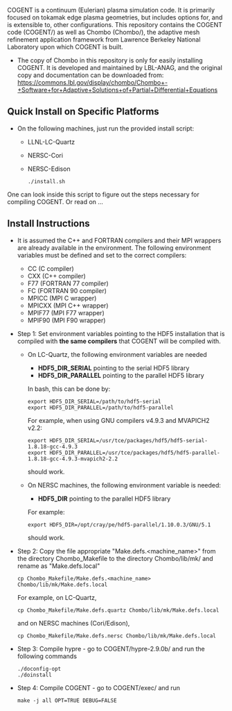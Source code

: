 COGENT is a continuum (Eulerian) plasma simulation code.  It is primarily focused on tokamak edge plasma geometries, but includes options for, and is extensible to, other configurations. This repository contains the COGENT code (COGENT/) as well as Chombo (Chombo/), the adaptive mesh refinement application framework from Lawrence Berkeley National Laboratory upon which COGENT is built.

- The copy of Chombo in this repository is only for easily
  installing COGENT. It is developed and maintained by 
  LBL-ANAG, and the original copy and documentation can be
  downloaded from: 
  https://commons.lbl.gov/display/chombo/Chombo+-+Software+for+Adaptive+Solutions+of+Partial+Differential+Equations

Quick Install on Specific Platforms
-----------------------------------

- On the following machines, just run the provided install script:
  - LLNL-LC-Quartz 
  - NERSC-Cori
  - NERSC-Edison

        ./install.sh

One can look inside this script to figure out the steps necessary for
compiling COGENT. Or read on ...

Install Instructions
--------------------

- It is assumed the C++ and FORTRAN compilers and their MPI wrappers are already
  available in the environment. The following environment variables must be 
  defined and set to the correct compilers:
  - CC (C compiler)
  - CXX (C++ compiler)
  - F77 (FORTRAN 77 compiler)
  - FC (FORTRAN 90 compiler)
  - MPICC (MPI C wrapper)
  - MPICXX (MPI C++ wrapper)
  - MPIF77 (MPI F77 wrapper)
  - MPIF90 (MPI F90 wrapper)

- Step 1: Set environment variables pointing to the HDF5 installation that is compiled
  with **the same compilers**  that COGENT will be compiled with.
  
    - On LC-Quartz, the following environment variables are needed
        - **HDF5_DIR_SERIAL** pointing to the serial HDF5 library
        - **HDF5_DIR_PARALLEL** pointing to the parallel HDF5 library

      In bash, this can be done by:
    
          export HDF5_DIR_SERIAL=/path/to/hdf5-serial
          export HDF5_DIR_PARALLEL=/path/to/hdf5-parallel
  
      For example, when using GNU compilers v4.9.3 and MVAPICH2 v2.2:
  
          export HDF5_DIR_SERIAL=/usr/tce/packages/hdf5/hdf5-serial-1.8.18-gcc-4.9.3
          export HDF5_DIR_PARALLEL=/usr/tce/packages/hdf5/hdf5-parallel-1.8.18-gcc-4.9.3-mvapich2-2.2

      should work.

    - On NERSC machines, the following environment variable is needed:
        - **HDF5_DIR** pointing to the parallel HDF5 library

      For example:
  
          export HDF5_DIR=/opt/cray/pe/hdf5-parallel/1.10.0.3/GNU/5.1


      should work.

- Step 2: Copy the file appropriate "Make.defs.<machine_name>" from the directory 
  Chombo_Makefile to the directory Chombo/lib/mk/ and rename as "Make.defs.local"

      cp Chombo_Makefile/Make.defs.<machine_name> Chombo/lib/mk/Make.defs.local

  For example, on LC-Quartz,

      cp Chombo_Makefile/Make.defs.quartz Chombo/lib/mk/Make.defs.local

  and on NERSC machines (Cori/Edison),

      cp Chombo_Makefile/Make.defs.nersc Chombo/lib/mk/Make.defs.local

- Step 3: Compile hypre - go to COGENT/hypre-2.9.0b/ and run the following commands

      ./doconfig-opt
      ./doinstall

- Step 4: Compile COGENT - go to COGENT/exec/ and run

      make -j all OPT=TRUE DEBUG=FALSE

